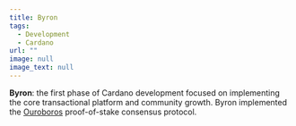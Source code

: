 ```yaml
---
title: Byron
tags:
  - Development
  - Cardano
url: ""
image: null
image_text: null
---
```


**Byron**: the first phase of Cardano development focused on implementing the core transactional platform and community growth. Byron implemented the [Ouroboros](https://www.essentialcardano.io/glossary/ouroboros) proof-of-stake consensus protocol.
